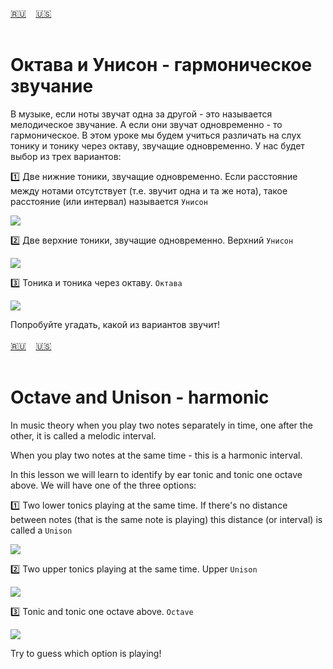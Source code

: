 <span id="ru"><a href='#ru'>🇷🇺</a> &nbsp;&nbsp;&nbsp;<a href='#en'>🇺🇸</a> &nbsp;&nbsp;&nbsp;</span><br><br>
# Октава и Унисон - гармоническое звучание

В музыке, если ноты звучат одна за другой - это называется мелодическое звучание. А если они звучат одновременно - то гармоническое.
В этом  уроке мы будем учиться различать на слух тонику и тонику через октаву, звучащие одновременно.
У нас будет выбор из трех вариантов:

1️⃣  Две нижние тоники, звучащие одновременно. Если расстояние между нотами отсутствует (т.е. звучит одна и та же нота), такое расстояние (или интервал) называется `Унисон` 

![](https://github.com/stolbitsa/stolbitsa/assets/149964365/e6ba95eb-2932-4403-9f60-324be27f6fc1)

2️⃣  Две верхние тоники, звучащие одновременно. Верхний `Унисон` 

![](https://github.com/stolbitsa/stolbitsa/assets/149964365/d70c28cb-5b58-422d-8d35-c43d95fccccc)

3️⃣ Тоника и тоника через октаву. `Октава`

![](https://github.com/stolbitsa/stolbitsa/assets/149964365/11695a94-1863-4f8b-85ec-0aea722db761)

Попробуйте угадать, какой из вариантов звучит!
<br><br>
<span id="en"><a href='#ru'>🇷🇺</a> &nbsp;&nbsp;&nbsp;<a href='#en'>🇺🇸</a> &nbsp;&nbsp;&nbsp;</span><br><br>
# Octave and Unison - harmonic

In music theory when you play two notes separately in time, one after the other, it is called a melodic interval.

When you play two notes at the same time - this is a harmonic interval.

In this lesson we will learn to identify by ear tonic and tonic one octave above.
We will have one of the three options:

1️⃣  Two lower tonics playing at the same time. If there's no distance between notes (that is the same note is playing) this distance (or interval) is called a `Unison` 

![](https://github.com/stolbitsa/stolbitsa/assets/149964365/e6ba95eb-2932-4403-9f60-324be27f6fc1)

2️⃣ Two upper tonics playing at the same time. Upper `Unison`

![](https://github.com/stolbitsa/stolbitsa/assets/149964365/d70c28cb-5b58-422d-8d35-c43d95fccccc)

3️⃣ Tonic and tonic one octave above. `Octave`

![](https://github.com/stolbitsa/stolbitsa/assets/149964365/11695a94-1863-4f8b-85ec-0aea722db761)

Try to guess which option is playing!
<br><br>
